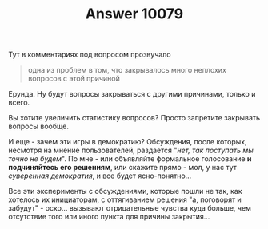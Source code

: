 ﻿---
title: "Answer 10079"
se.owner.user_id: 195342
se.owner.display_name: "Harry"
se.owner.link: "https://ru.meta.stackoverflow.com/users/195342/harry"
se.answer_id: 10079
se.question_id: 10070
se.post_type: answer
se.score: 17
se.is_accepted: False
---
<p>Тут в комментариях под вопросом прозвучало</p>

<blockquote>
  <p>одна из проблем в том, что закрывалось много неплохих вопросов с этой причиной</p>
</blockquote>

<p>Ерунда. Ну будут вопросы закрываться с другими причинами, только и всего.</p>

<p>Вы хотите увеличить статистику вопросов? Просто запретите закрывать вопросы вообще.</p>

<p>И еще - зачем эти игры в демократию? Обсуждения, после которых, несмотря на мнение пользователей, раздается "<em>нет, так поступать мы точно не будем</em>". По мне - или объявляйте формальное голосование <strong>и подчиняйтесь его решениям</strong>, или скажите прямо - мол, у нас тут <em>суверенная демократия</em>, и все будет ясно-понятно...</p>

<p>Все эти эксперименты с обсуждениями, которые пошли не так, как хотелось их инициаторам, с оттягиванием решения "а, поговорят и забудут" - оско... вызывают отрицательные чувства куда больше, чем отсутствие того или иного пункта для причины закрытия...</p>
